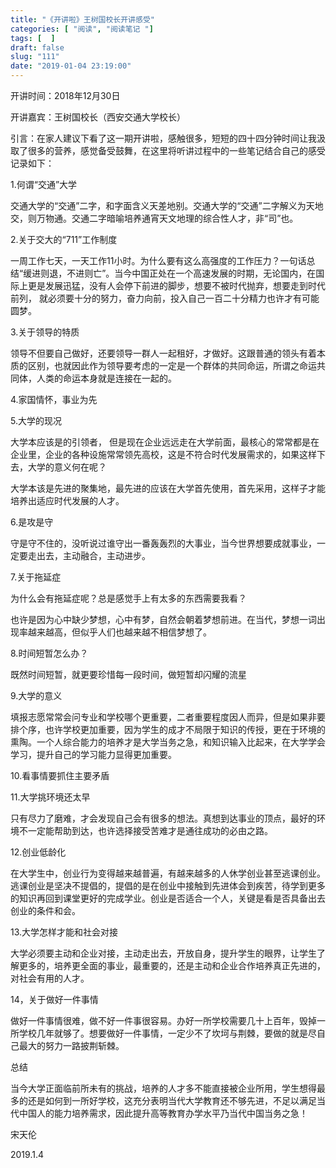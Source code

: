 ```yaml
---
title: "《开讲啦》王树国校长开讲感受"
categories: [ "阅读", "阅读笔记 "]
tags: [  ]
draft: false
slug: "111"
date: "2019-01-04 23:19:00"
---
```




开讲时间：2018年12月30日

开讲嘉宾：王树国校长（西安交通大学校长）

引言：在家人建议下看了这一期开讲啦，感触很多，短短的四十四分钟时间让我汲取了很多的营养，感觉备受鼓舞，在这里将听讲过程中的一些笔记结合自己的感受记录如下：

1.何谓“交通”大学

交通大学的“交通”二字，和字面含义天差地别。交通大学的“交通”二字解义为天地交，则万物通。交通二字暗喻培养通宵天文地理的综合性人才，非“司”也。

2.关于交大的“711”工作制度

一周工作七天，一天工作11小时。为什么要有这么高强度的工作压力？一句话总结“缓进则退，不进则亡”。当今中国正处在一个高速发展的时期，无论国内，在国际上更是发展迅猛，没有人会停下前进的脚步，想要不被时代抛弃，想要走到时代前列， 就必须要十分的努力，奋力向前，投入自己一百二十分精力也许才有可能圆梦。

3.关于领导的特质

领导不但要自己做好，还要领导一群人一起租好，才做好。这跟普通的领头有着本质的区别，也就因此作为领导要考虑的一定是一个群体的共同命运，所谓之命运共同体，人类的命运本身就是连接在一起的。

4.家国情怀，事业为先

5.大学的现况

大学本应该是的引领者， 但是现在企业远远走在大学前面，最核心的常常都是在企业里，企业的各种设施常常领先高校，这是不符合时代发展需求的，如果这样下去，大学的意义何在呢？

大学本该是先进的聚集地，最先进的应该在大学首先使用，首先采用，这样子才能培养出适应时代发展的人才。

6.是攻是守

守是守不住的，没听说过谁守出一番轰轰烈的大事业，当今世界想要成就事业，一定要走出去，主动融合，主动进步。

7.关于拖延症

为什么会有拖延症呢？总是感觉手上有太多的东西需要我看？

也许是因为心中缺少梦想，心中有梦，自然会朝着梦想前进。在当代，梦想一词出现率越来越高，但似乎人们也越来越不相信梦想了。

8.时间短暂怎么办？

既然时间短暂，就更要珍惜每一段时间，做短暂却闪耀的流星

9.大学的意义

填报志愿常常会问专业和学校哪个更重要，二者重要程度因人而异，但是如果非要排个序，也许学校更加重要，因为学生的成才不局限于知识的传授，更在于环境的熏陶。一个人综合能力的培养才是大学当务之急，和知识输入比起来，在大学学会学习，提升自己的学习能力显得更加重要。

10.看事情要抓住主要矛盾

11.大学挑环境还太早

只有尽力了磨难，才会发现自己会有很多的想法。真想到达事业的顶点，最好的环境不一定能帮助到达，也许选择接受苦难才是通往成功的必由之路。

12.创业低龄化

在大学生中，创业行为变得越来越普遍，有越来越多的人休学创业甚至逃课创业。逃课创业是坚决不提倡的，提倡的是在创业中接触到先进体会到疾苦，待学到更多的知识再回到课堂更好的完成学业。创业是否适合一个人，关键是看是否具备出去创业的条件和会。

13.大学怎样才能和社会对接

大学必须要主动和企业对接，主动走出去，开放自身，提升学生的眼界，让学生了解更多的，培养更全面的事业，最重要的，还是主动和企业合作培养真正先进的，对社会有用的人才。

14，关于做好一件事情

做好一件事情很难，做不好一件事很容易。办好一所学校需要几十上百年，毁掉一所学校几年就够了。想要做好一件事情，一定少不了坎坷与荆棘，要做的就是尽自己最大的努力一路披荆斩棘。

总结

当今大学正面临前所未有的挑战，培养的人才多不能直接被企业所用，学生想得最多的还是如何到一所好学校，这充分表明当代大学教育还不够先进，不足以满足当代中国人的能力培养需求，因此提升高等教育办学水平乃当代中国当务之急！

宋天伦

2019.1.4